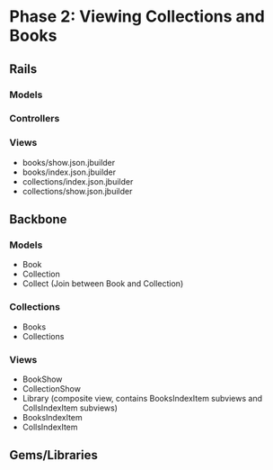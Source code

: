 # Phase 2: Viewing Collections and Books

## Rails
### Models

### Controllers

### Views
* books/show.json.jbuilder
* books/index.json.jbuilder
* collections/index.json.jbuilder
* collections/show.json.jbuilder

## Backbone
### Models
* Book
* Collection
* Collect (Join between Book and Collection)

### Collections
* Books
* Collections

### Views
* BookShow
* CollectionShow
* Library (composite view, contains BooksIndexItem subviews and
   CollsIndexItem subviews)
* BooksIndexItem
* CollsIndexItem

## Gems/Libraries
